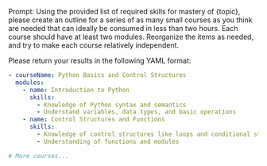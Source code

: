 Prompt: Using the provided list of required skills for mastery of {topic}, please create an outline for a series of as many small courses as you think are needed that can ideally be consumed in less than two hours. Each course should have at least two modules. Reorganize the items as needed, and try to make each course relatively independent. 

Please return your results in the following YAML format:

```yaml
- courseName: Python Basics and Control Structures
  modules:
    - name: Introduction to Python
      skills:
        - Knowledge of Python syntax and semantics
        - Understand variables, data types, and basic operations
    - name: Control Structures and Functions
      skills:
        - Knowledge of control structures like loops and conditional statements
        - Understanding of functions and modules

# More courses...
```